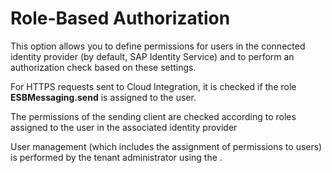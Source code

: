 <!-- loio62a03365f0c64fdda7417b6da7e5a4a7 -->

# Role-Based Authorization

This option allows you to define permissions for users in the connected identity provider \(by default, SAP Identity Service\) and to perform an authorization check based on these settings.

For HTTPS requests sent to Cloud Integration, it is checked if the role **ESBMessaging.send** is assigned to the user.

The permissions of the sending client are checked according to roles assigned to the user in the associated identity provider

User management \(which includes the assignment of permissions to users\) is performed by the tenant administrator using the .

